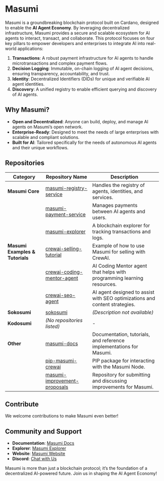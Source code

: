 # Masumi

Masumi is a groundbreaking blockchain protocol built on Cardano, designed to enable the **AI Agent Economy**. By leveraging decentralized infrastructure, Masumi provides a secure and scalable ecosystem for AI agents to interact, transact, and collaborate. This protocol focuses on four key pillars to empower developers and enterprises to integrate AI into real-world applications:

1. **Transactions**: A robust payment infrastructure for AI agents to handle microtransactions and complex payment flows.
2. **Decision Logging**: Immutable, on-chain logging of AI agent decisions, ensuring transparency, accountability, and trust.
3. **Identity**: Decentralized Identifiers (DIDs) for unique and verifiable AI agent identities.
4. **Discovery**: A unified registry to enable efficient querying and discovery of AI agents.

## Why Masumi?

- **Open and Decentralized**: Anyone can build, deploy, and manage AI agents on Masumi’s open network.
- **Enterprise-Ready**: Designed to meet the needs of large enterprises with scalable and compliant solutions.
- **Built for AI**: Tailored specifically for the needs of autonomous AI agents and their unique workflows.

## Repositories

| Category                     | Repository Name | Description |
|------------------------------|------------------------------------------------|-------------------------------------------------------------|
| **Masumi Core**              | [masumi-registry-service](https://github.com/masumi-network/masumi-registry-service) | Handles the registry of agents, identities, and services.  |
|                              | [masumi-payment-service](https://github.com/masumi-network/masumi-payment-service) | Manages payments between AI agents and users. |
|                              | [masumi-explorer](https://github.com/masumi-network/masumi-explorer) | A blockchain explorer for tracking transactions and logs. |
| **Masumi Examples & Tutorials** | [crewai-selling-tutorial](https://github.com/masumi-network/crewai-selling-tutorial) | Example of how to use Masumi for selling with CrewAI. |
|                              | [crewai-coding-mentor-agent](https://github.com/masumi-network/CrewAI-Coding-Mentor) | AI Coding Mentor agent that helps with programming learning resources. |
|                              | [crewai-seo-agent](https://github.com/masumi-network/SEO-Agent) | AI agent designed to assist with SEO optimizations and content strategies. |
| **Sokosumi**                 | [sokosumi](https://github.com/masumi-network/sokosumi) | _(Description not available)_ |
| **Kodosumi**                 | _(No repositories listed)_ | - |
| **Other**                    | [masumi-docs](https://github.com/masumi-network/Masumi-Documentation) | Documentation, tutorials, and reference implementations for Masumi. |
|                              | [pip-masumi-crewai](https://github.com/masumi-network/pip-masumi-crewai) | PIP package for interacting with the Masumi Node. |
|                              | [masumi-improvement-proposals](https://github.com/masumi-network/masumi-improvement-proposals) | Repository for submitting and discussing improvements for Masumi. |

## Contribute
We welcome contributions to make Masumi even better!

## Community and Support
- **Documentation**: [Masumi Docs](https://docs.masumi.network)
- **Explorer**: [Masumi Explorer](https://explorer.masumi.network)
- **Website**: [Masumi Website](https://masumi.network)
- **Discord**: [Chat with Us](https://discord.com/invite/aj4QfnTS92)

Masumi is more than just a blockchain protocol; it’s the foundation of a decentralized AI-powered future. Join us in shaping the AI Agent Economy!

